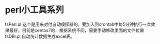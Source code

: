 # perl小工具系列
tsPerl.pl 这个是用来对付自动嗅探器的，要加入到crontab中每5分钟执行一次效果最好。目前是centos7的，根据系统不同，需要手动修改里面的文件位置
tsDBI.pl 自动统计数据生成excel表。
